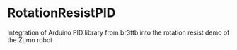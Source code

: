 # RotationResistPID
Integration of Arduino PID library from br3ttb into the rotation resist demo of the Zumo robot
